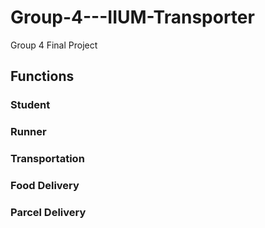 # Group-4---IIUM-Transporter
Group 4 Final Project 

## Functions

### Student

### Runner

### Transportation

### Food Delivery

### Parcel Delivery
